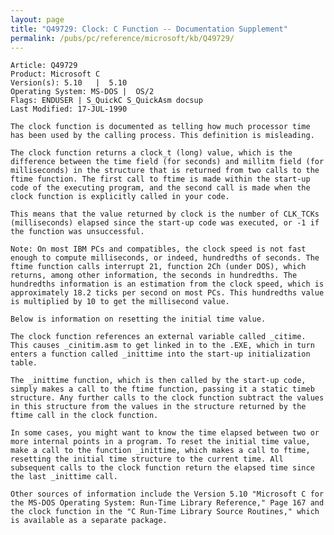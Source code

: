 ```yaml
---
layout: page
title: "Q49729: Clock: C Function -- Documentation Supplement"
permalink: /pubs/pc/reference/microsoft/kb/Q49729/
---
```


	Article: Q49729
	Product: Microsoft C
	Version(s): 5.10   |  5.10
	Operating System: MS-DOS |  OS/2
	Flags: ENDUSER | S_QuickC S_QuickAsm docsup
	Last Modified: 17-JUL-1990
	
	The clock function is documented as telling how much processor time
	has been used by the calling process. This definition is misleading.
	
	The clock function returns a clock_t (long) value, which is the
	difference between the time field (for seconds) and millitm field (for
	milliseconds) in the structure that is returned from two calls to the
	ftime function. The first call to ftime is made within the start-up
	code of the executing program, and the second call is made when the
	clock function is explicitly called in your code.
	
	This means that the value returned by clock is the number of CLK_TCKs
	(milliseconds) elapsed since the start-up code was executed, or -1 if
	the function was unsuccessful.
	
	Note: On most IBM PCs and compatibles, the clock speed is not fast
	enough to compute milliseconds, or indeed, hundredths of seconds. The
	ftime function calls interrupt 21, function 2Ch (under DOS), which
	returns, among other information, the seconds in hundredths. The
	hundredths information is an estimation from the clock speed, which is
	approximately 18.2 ticks per second on most PCs. This hundredths value
	is multiplied by 10 to get the millisecond value.
	
	Below is information on resetting the initial time value.
	
	The clock function references an external variable called _citime.
	This causes _cinitim.asm to get linked in to the .EXE, which in turn
	enters a function called _inittime into the start-up initialization
	table.
	
	The _inittime function, which is then called by the start-up code,
	simply makes a call to the ftime function, passing it a static timeb
	structure. Any further calls to the clock function subtract the values
	in this structure from the values in the structure returned by the
	ftime call in the clock function.
	
	In some cases, you might want to know the time elapsed between two or
	more internal points in a program. To reset the initial time value,
	make a call to the function _inittime, which makes a call to ftime,
	resetting the initial time structure to the current time. All
	subsequent calls to the clock function return the elapsed time since
	the last _inittime call.
	
	Other sources of information include the Version 5.10 "Microsoft C for
	the MS-DOS Operating System: Run-Time Library Reference," Page 167 and
	the clock function in the "C Run-Time Library Source Routines," which
	is available as a separate package.
